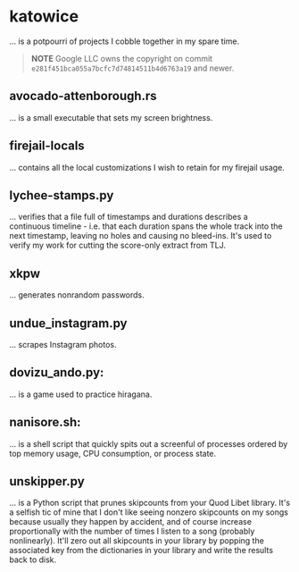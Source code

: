 # katowice

... is a potpourri of projects I cobble together in my spare time.

> **NOTE**
> Google LLC owns the copyright on commit
> `e281f451bca055a7bcfc7d74814511b4d6763a19` and newer.

## avocado-attenborough.rs
... is a small executable that sets my screen brightness.

## firejail-locals
... contains all the local customizations I wish to retain for my
firejail usage.

## lychee-stamps.py
... verifies that a file full of timestamps and durations describes a
continuous timeline - i.e. that each duration spans the whole track into
the next timestamp, leaving no holes and causing no bleed-ins. It's used
to verify my work for cutting the score-only extract from TLJ.

## xkpw
... generates nonrandom passwords.

## undue\_instagram.py
... scrapes Instagram photos.

## dovizu\_ando.py:
... is a game used to practice hiragana.

## nanisore.sh:
... is a shell script that quickly spits out a screenful of processes
ordered by top memory usage, CPU consumption, or process state.

## unskipper.py
... is a Python script that prunes skipcounts from your Quod Libet
library. It's a selfish tic of mine that I don't like seeing nonzero
skipcounts on my songs because usually they happen by accident, and of
course increase proportionally with the number of times I listen to a
song (probably nonlinearly). It'll zero out all skipcounts in your
library by popping the associated key from the dictionaries in your
library and write the results back to disk.
